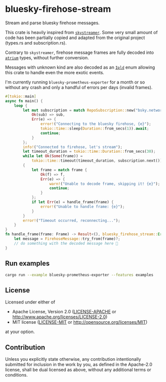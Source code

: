 # bluesky-firehose-stream

Stream and parse bluesky firehose messages.

This crate is heavily inspired from [`skystreamer`](https://github.com/FyraLabs/skystreamer). Some
very small amount of code has been partially copied and adapted from the original project (types.rs and subscription.rs).

Contrary to `skystreamer`, firehose message frames are fully decoded into [`atrium`](https://github.com/sugyan/atrium)
types, without further conversion.

Messages with unknown kind are also decoded as an [`Ipld`](https://docs.rs/ipld-core/0.4.1/ipld_core/ipld/enum.Ipld.html)
enum allowing this crate to handle even the more exotic events.

I'm currently running `bluesky-prometheus-exporter` for a month or so without any crash and only a handful of errors per days (invalid frames).

```rust
#[tokio::main]
async fn main() {
    loop {
        let mut subscription = match RepoSubscription::new("bsky.network").await {
            Ok(sub) => sub,
            Err(e) => {
                error!("Connecting to the bluesky firehose, {e}");
                tokio::time::sleep(Duration::from_secs(1)).await;
                continue;
            }
        };
        info!("Connected to firehose, let's stream");
        let timeout_duration = tokio::time::Duration::from_secs(30);
        while let Ok(Some(frame)) =
            tokio::time::timeout(timeout_duration, subscription.next()).await
        {
            let frame = match frame {
                Ok(f) => f,
                Err(e) => {
                    warn!("Unable to decode frame, skipping it! {e}");
                    continue;
                }
            };
            if let Err(e) = handle_frame(frame) {
                error!("Unable to handle frame: {e}");
            }
        }
        error!("Timeout occurred, reconnecting...");
    }
}
fn handle_frame(frame: Frame) -> Result<(), bluesky_firehose_stream::Error> {
    let message = FirehoseMessage::try_from(frame)?;
    // do something with the decoded message here 🚀
}
```

## Run examples

```bash
cargo run --example bluesky-prometheus-exporter --features examples
```

## License

Licensed under either of

* Apache License, Version 2.0
   ([LICENSE-APACHE](LICENSE-APACHE) or <http://www.apache.org/licenses/LICENSE-2.0>)
* MIT license
   ([LICENSE-MIT](LICENSE-MIT) or <http://opensource.org/licenses/MIT>)

at your option.

## Contribution

Unless you explicitly state otherwise, any contribution intentionally submitted
for inclusion in the work by you, as defined in the Apache-2.0 license, shall be
dual licensed as above, without any additional terms or conditions.
